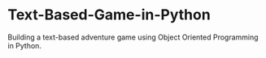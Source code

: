 # Text-Based-Game-in-Python

Building a text-based adventure game using Object Oriented Programming in Python.
